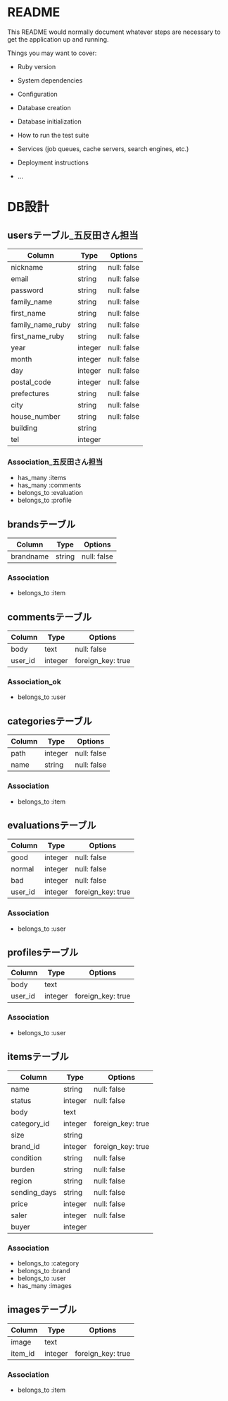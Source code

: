 # README

This README would normally document whatever steps are necessary to get the
application up and running.

Things you may want to cover:

* Ruby version

* System dependencies

* Configuration

* Database creation

* Database initialization

* How to run the test suite

* Services (job queues, cache servers, search engines, etc.)

* Deployment instructions

* ...

# DB設計
## usersテーブル_五反田さん担当
|Column|Type|Options|
|------|----|-------|
|nickname|string|null: false|
|email|string|null: false|
|password|string|null: false|
|family_name|string|null: false|
|first_name|string|null: false|
|family_name_ruby|string|null: false|
|first_name_ruby|string|null: false|
|year|integer|null: false|
|month|integer|null: false|
|day|integer|null: false|
|postal_code|integer|null: false|
|prefectures|string|null: false|
|city|string|null: false|
|house_number|string|null: false|
|building|string||
|tel|integer||

### Association_五反田さん担当
- has_many :items
- has_many :comments
- belongs_to :evaluation
- belongs_to :profile


## brandsテーブル
|Column|Type|Options|
|------|----|-------|
|brandname|string|null: false|

### Association
- belongs_to :item


## commentsテーブル
|Column|Type|Options|
|------|----|-------|
|body|text|null: false|
|user_id|integer|foreign_key: true|

### Association_ok
- belongs_to :user


## categoriesテーブル
|Column|Type|Options|
|------|----|-------|
|path|integer|null: false|
|name|string|null: false|

### Association
- belongs_to :item


## evaluationsテーブル
|Column|Type|Options|
|------|----|-------|
|good|integer|null: false|
|normal|integer|null: false|
|bad|integer|null: false|
|user_id|integer|foreign_key: true|

### Association
- belongs_to :user


## profilesテーブル
|Column|Type|Options|
|------|----|-------|
|body|text||
|user_id|integer|foreign_key: true|

### Association
- belongs_to :user


## itemsテーブル
|Column|Type|Options|
|------|----|-------|
|name|string|null: false|
|status|integer|null: false|
|body|text||
|category_id|integer|foreign_key: true|
|size|string||
|brand_id|integer|foreign_key: true|
|condition|string|null: false|
|burden|string|null: false|
|region|string|null: false|
|sending_days|string|null: false|
|price|integer|null: false|
|saler|integer|null: false|
|buyer|integer||

### Association
- belongs_to :category
- belongs_to :brand
- belongs_to :user
- has_many :images


## imagesテーブル
|Column|Type|Options|
|------|----|-------|
|image|text||
|item_id|integer|foreign_key: true|

### Association
- belongs_to :item